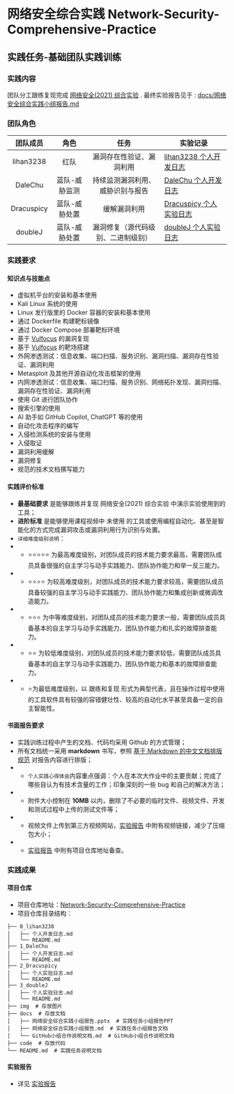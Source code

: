 # 网络安全综合实践 Network-Security-Comprehensive-Practice



## 实践任务-基础团队实践训练

### 实践内容

团队分工跟练复现完成 [网络安全(2021) 综合实验](https://www.bilibili.com/video/BV1p3411x7da/) . 最终实验报告见于 : [docs/网络安全综合实践小组报告.md](docs/网络安全综合实践小组报告.md)

### 团队角色

| 团队成员 | 角色 | 任务 | 实验记录 |
| :---: | :---: | :---: | ----- |
| lihan3238 | 红队 | 漏洞存在性验证、漏洞利用 | [lihan3238 个人开发日志](0_lihan3238/个人开发日志.md) |
| DaleChu | 蓝队-威胁监测 | 持续监测漏洞利用、威胁识别与报告 | [DaleChu 个人开发日志](1_DaleChu/个人开发日志.md) |
| Dracuspicy | 蓝队-威胁处置 | 缓解漏洞利用 | [Dracuspicy 个人实验日志](2_dracuspicy/个人实验日志.md) |
| doubleJ | 蓝队-威胁处置 | 漏洞修复（源代码级别、二进制级别）| [doubleJ 个人实验日志](3_DoubleJ/个人实验日志.md) |

### 实践要求

#### 知识点与技能点

- 虚拟机平台的安装和基本使用
- Kali Linux 系统的使用
- Linux 发行版里的 Docker 容器的安装和基本使用
- 通过 Dockerfile 构建靶标镜像
- 通过 Docker Compose 部署靶标环境
- 基于 [Vulfocus](https://github.com/c4pr1c3/ctf-games/tree/master/fofapro/vulfocus) 的漏洞复现
- 基于 [Vulfocus](https://github.com/c4pr1c3/ctf-games/tree/master/fofapro/vulfocus) 的靶场搭建
- 外网渗透测试：信息收集、端口扫描、服务识别、漏洞扫描、漏洞存在性验证、漏洞利用
- Metasploit 及其他开源自动化攻击框架的使用
- 内网渗透测试：信息收集、端口扫描、服务识别、网络拓扑发现、漏洞扫描、漏洞存在性验证、漏洞利用
- 使用 Git 进行团队协作
- 搜索引擎的使用
- AI 助手如 GitHub Copilot, ChatGPT 等的使用
- 自动化攻击程序的编写
- 入侵检测系统的安装与使用
- 入侵取证
- 漏洞利用缓解
- 漏洞修复
- 规范的技术文档撰写能力

#### 实践评价标准

-  **最基础要求** 是能够跟练并复现 网络安全(2021) 综合实验 中演示实验使用到的工具；
-  **进阶标准** 是能够使用课程视频中 未使用 的工具或使用编程自动化、甚至是智能化的方式完成漏洞攻击或漏洞利用行为识别与处置。
- `详细难度级别说明`：
- - ⭐️⭐️⭐️⭐️⭐️ 为最高难度级别，对团队成员的技术能力要求最高，需要团队成员具备很强的自主学习与动手实践能力、团队协作能力和举一反三能力。
- - ⭐️⭐️⭐️⭐️ 为较高难度级别，对团队成员的技术能力要求较高，需要团队成员具备较强的自主学习与动手实践能力、团队协作能力和集成创新或微调改造能力。
- - ⭐️⭐️⭐️ 为中等难度级别，对团队成员的技术能力要求一般，需要团队成员具备基本的自主学习与动手实践能力、团队协作能力和扎实的故障排查能力。
- - ⭐️⭐️ 为较低难度级别，对团队成员的技术能力要求较低，需要团队成员具备基本的自主学习与动手实践能力、团队协作能力和基本的故障排查能力。
- - ⭐️为最低难度级别，以 跟练和复现 形式为典型代表，且在操作过程中使用的工具软件具有较强的容错健壮性、较高的自动化水平甚至具备一定的自主智能性。

#### 书面报告要求

- 实践训练过程中产生的文档、代码均采用 Github 的方式管理；
- 所有文档统一采用 **markdown** 书写，参照 [基于 Markdown 的中文文档排版规范](https://xie.infoq.cn/article/69feb60ca6fba4ae0c8adeef6) 对报告内容进行排版；
- - `个人实践心得体会`内容重点强调：个人在本次大作业中的主要贡献；完成了哪些自认为有技术含量的工作；印象深刻的一些 bug 和自己的解决方法；
- - 附件大小控制在 **10MB** 以内，删除了不必要的临时文件、视频文件、开发和测试过程中上传的测试文件等；
- - 视频文件上传到第三方视频网站，[实验报告](docs/网络安全综合实践小组报告.md) 中附有视频链接，减少了压缩包大小；
- -  [实验报告](docs/网络安全综合实践小组报告.md) 中附有项目仓库地址备查。

### 实践成果

#### 项目仓库

- 项目仓库地址：[Network-Security-Comprehensive-Practice](https://github.com/lihan3238/Network-Security-Comprehensive-Practice)
- 项目仓库目录结构：

```
├── 0_lihan3238 
│   ├── 个人开发日志.md
│   └── README.md
├── 1_DaleChu
│   ├── 个人开发日志.md
│   └── README.md
├── 2_Dracuspicy
│   ├── 个人实验日志.md
│   └── README.md
├── 3_doubleJ
│   ├── 个人实验日志.md
│   └── README.md
├── img  # 存放图片
├── docs  # 存放文档
│   ├── 网络安全综合实践小组报告.pptx  # 实践任务小组报告PPT
│   ├── 网络安全综合实践小组报告.md  # 实践任务小组报告文档
│   └── GitHub小组合作说明文档.md  # GitHub小组合作说明文档
├── code  # 存放代码
└── README.md  # 实践任务说明文档
```

#### 实验报告

- 详见 [实验报告](docs/网络安全综合实践小组报告.md)









